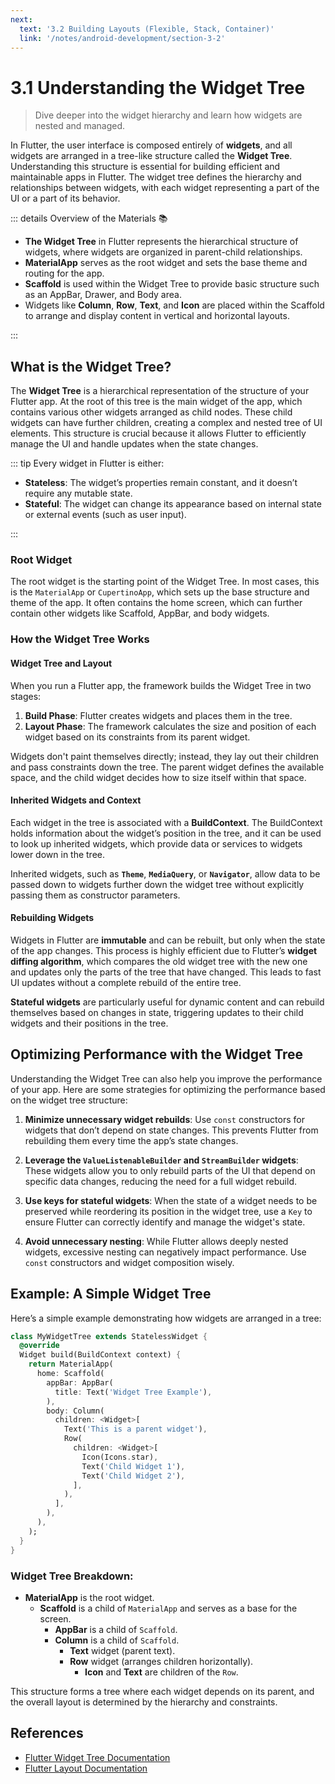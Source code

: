 ```yaml
---
next:
  text: '3.2 Building Layouts (Flexible, Stack, Container)'
  link: '/notes/android-development/section-3-2'
---
```


# 3.1 Understanding the Widget Tree

> Dive deeper into the widget hierarchy and learn how widgets are nested and managed.

In Flutter, the user interface is composed entirely of **widgets**, and all widgets are arranged in a tree-like structure called the **Widget Tree**. Understanding this structure is essential for building efficient and maintainable apps in Flutter. The widget tree defines the hierarchy and relationships between widgets, with each widget representing a part of the UI or a part of its behavior.

::: details Overview of the Materials 📚

- **The Widget Tree** in Flutter represents the hierarchical structure of widgets, where widgets are organized in parent-child relationships.
- **MaterialApp** serves as the root widget and sets the base theme and routing for the app.
- **Scaffold** is used within the Widget Tree to provide basic structure such as an AppBar, Drawer, and Body area.
- Widgets like **Column**, **Row**, **Text**, and **Icon** are placed within the Scaffold to arrange and display content in vertical and horizontal layouts.

:::

## What is the Widget Tree?

The **Widget Tree** is a hierarchical representation of the structure of your Flutter app. At the root of this tree is the main widget of the app, which contains various other widgets arranged as child nodes. These child widgets can have further children, creating a complex and nested tree of UI elements. This structure is crucial because it allows Flutter to efficiently manage the UI and handle updates when the state changes.

::: tip Every widget in Flutter is either:

- **Stateless**: The widget’s properties remain constant, and it doesn’t require any mutable state.
- **Stateful**: The widget can change its appearance based on internal state or external events (such as user input).

:::

### Root Widget

The root widget is the starting point of the Widget Tree. In most cases, this is the `MaterialApp` or `CupertinoApp`, which sets up the base structure and theme of the app. It often contains the home screen, which can further contain other widgets like Scaffold, AppBar, and body widgets.

### How the Widget Tree Works

#### Widget Tree and Layout

When you run a Flutter app, the framework builds the Widget Tree in two stages:

1. **Build Phase**: Flutter creates widgets and places them in the tree.
2. **Layout Phase**: The framework calculates the size and position of each widget based on its constraints from its parent widget.

Widgets don't paint themselves directly; instead, they lay out their children and pass constraints down the tree. The parent widget defines the available space, and the child widget decides how to size itself within that space.

#### Inherited Widgets and Context

Each widget in the tree is associated with a **BuildContext**. The BuildContext holds information about the widget’s position in the tree, and it can be used to look up inherited widgets, which provide data or services to widgets lower down in the tree.

Inherited widgets, such as **`Theme`**, **`MediaQuery`**, or **`Navigator`**, allow data to be passed down to widgets further down the widget tree without explicitly passing them as constructor parameters.

#### Rebuilding Widgets

Widgets in Flutter are **immutable** and can be rebuilt, but only when the state of the app changes. This process is highly efficient due to Flutter’s **widget diffing algorithm**, which compares the old widget tree with the new one and updates only the parts of the tree that have changed. This leads to fast UI updates without a complete rebuild of the entire tree.

**Stateful widgets** are particularly useful for dynamic content and can rebuild themselves based on changes in state, triggering updates to their child widgets and their positions in the tree.

## Optimizing Performance with the Widget Tree

Understanding the Widget Tree can also help you improve the performance of your app. Here are some strategies for optimizing the performance based on the widget tree structure:

1. **Minimize unnecessary widget rebuilds**: Use `const` constructors for widgets that don’t depend on state changes. This prevents Flutter from rebuilding them every time the app’s state changes.
2. **Leverage the `ValueListenableBuilder` and `StreamBuilder` widgets**: These widgets allow you to only rebuild parts of the UI that depend on specific data changes, reducing the need for a full widget rebuild.

3. **Use keys for stateful widgets**: When the state of a widget needs to be preserved while reordering its position in the widget tree, use a `Key` to ensure Flutter can correctly identify and manage the widget's state.

4. **Avoid unnecessary nesting**: While Flutter allows deeply nested widgets, excessive nesting can negatively impact performance. Use `const` constructors and widget composition wisely.

## Example: A Simple Widget Tree

Here’s a simple example demonstrating how widgets are arranged in a tree:

```dart
class MyWidgetTree extends StatelessWidget {
  @override
  Widget build(BuildContext context) {
    return MaterialApp(
      home: Scaffold(
        appBar: AppBar(
          title: Text('Widget Tree Example'),
        ),
        body: Column(
          children: <Widget>[
            Text('This is a parent widget'),
            Row(
              children: <Widget>[
                Icon(Icons.star),
                Text('Child Widget 1'),
                Text('Child Widget 2'),
              ],
            ),
          ],
        ),
      ),
    );
  }
}

```

### Widget Tree Breakdown:

- **MaterialApp** is the root widget.
  - **Scaffold** is a child of `MaterialApp` and serves as a base for the screen.
    - **AppBar** is a child of `Scaffold`.
    - **Column** is a child of `Scaffold`.
      - **Text** widget (parent text).
      - **Row** widget (arranges children horizontally).
        - **Icon** and **Text** are children of the `Row`.

This structure forms a tree where each widget depends on its parent, and the overall layout is determined by the hierarchy and constraints.

## References

- [Flutter Widget Tree Documentation](https://flutter.dev/docs/development/ui/widgets-intro)
- [Flutter Layout Documentation](https://flutter.dev/docs/development/ui/layout)
